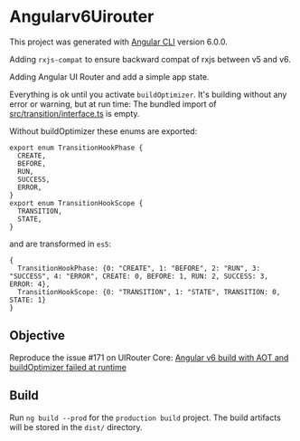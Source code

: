 # Angularv6Uirouter

This project was generated with [Angular CLI](https://github.com/angular/angular-cli) version 6.0.0.

Adding `rxjs-compat` to ensure backward compat of rxjs between v5 and v6.

Adding Angular UI Router and add a simple app state.

Everything is ok until you activate `buildOptimizer`. It's building without any error or warning, but at run time:
The bundled import of [src/transition/interface.ts](https://github.com/ui-router/core/blob/master/src/transition/interface.ts) is empty.

Without buildOptimizer these enums are exported:
```
export enum TransitionHookPhase {
  CREATE,
  BEFORE,
  RUN,
  SUCCESS,
  ERROR,
}
export enum TransitionHookScope {
  TRANSITION,
  STATE,
}
```
and are transformed in `es5`:
```
{
  TransitionHookPhase: {0: "CREATE", 1: "BEFORE", 2: "RUN", 3: "SUCCESS", 4: "ERROR", CREATE: 0, BEFORE: 1, RUN: 2, SUCCESS: 3, ERROR: 4},
  TransitionHookScope: {0: "TRANSITION", 1: "STATE", TRANSITION: 0, STATE: 1}
}
```


## Objective

Reproduce the issue #171 on UIRouter Core: [Angular v6 build with AOT and buildOptimizer failed at runtime](https://github.com/ui-router/core/issues/171)

## Build

Run `ng build --prod` for the `production build` project. The build artifacts will be stored in the `dist/` directory.

